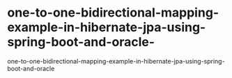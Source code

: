 # one-to-one-bidirectional-mapping-example-in-hibernate-jpa-using-spring-boot-and-oracle-
one-to-one-bidirectional-mapping-example-in-hibernate-jpa-using-spring-boot-and-oracle
